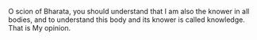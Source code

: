 O scion of Bharata, you should understand that I am also the knower in all bodies, and to understand this body and its knower is called knowledge. That is My opinion.